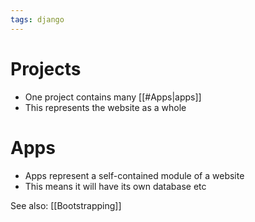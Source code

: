 ```yaml
---
tags: django
---
```


# Projects
- One project contains many [[#Apps|apps]]
- This represents the website as a whole

# Apps
- Apps represent a self-contained module of a website
- This means it will have its own database etc

See also: [[Bootstrapping]]